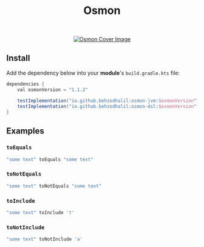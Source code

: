 <h1 align="center">Osmon</h1></br>

<p align="center">
  <a href="https://github.com/behzod1996/izoh"><img alt="Osmon Cover Image" src="https://github.com/behzodhalil/osmon/blob/master/docs/images/osmon-cover.png?raw=true"/></a> <br>
</p>


## Install


Add the dependency below into your **module**'s `build.gradle.kts` file:

```gradle
dependencies {
    val osmonVersion = "1.1.2"
    
    testImplementation("io.github.behzodhalil:osmon-jvm:$osmonVersion")
    testImplementation("io.github.behzodhalil:osmon-dsl:$osmonVersion")
}
```

## Examples

### `toEquals` ###

```kotlin
"some text" toEquals "some text"
```

### `toNotEquals` ###

```kotlin
"some text" toNotEquals "some text"
```

### `toInclude` ###

```kotlin
"some text" toInclude 't'
```

### `toNotInclude` ###

```kotlin
"some text" toNotInclude 'a'
```
